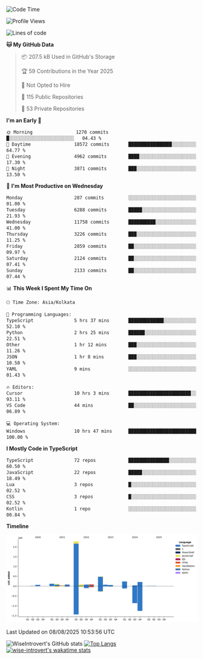 <!--START_SECTION:waka-->
![Code Time](http://img.shields.io/badge/Code%20Time-2%2C433%20hrs%206%20mins-blue)

![Profile Views](http://img.shields.io/badge/Profile%20Views-0-blue)

![Lines of code](https://img.shields.io/badge/From%20Hello%20World%20I%27ve%20Written-4.0%20million%20lines%20of%20code-blue)

**🐱 My GitHub Data** 

> 📦 207.5 kB Used in GitHub's Storage 
 > 
> 🏆 59 Contributions in the Year 2025
 > 
> 🚫 Not Opted to Hire
 > 
> 📜 115 Public Repositories 
 > 
> 🔑 53 Private Repositories 
 > 
**I'm an Early 🐤** 

```text
🌞 Morning                1270 commits        █░░░░░░░░░░░░░░░░░░░░░░░░   04.43 % 
🌆 Daytime                18572 commits       ████████████████░░░░░░░░░   64.77 % 
🌃 Evening                4962 commits        ████░░░░░░░░░░░░░░░░░░░░░   17.30 % 
🌙 Night                  3871 commits        ███░░░░░░░░░░░░░░░░░░░░░░   13.50 % 
```
📅 **I'm Most Productive on Wednesday** 

```text
Monday                   287 commits         ░░░░░░░░░░░░░░░░░░░░░░░░░   01.00 % 
Tuesday                  6288 commits        █████░░░░░░░░░░░░░░░░░░░░   21.93 % 
Wednesday                11758 commits       ██████████░░░░░░░░░░░░░░░   41.00 % 
Thursday                 3226 commits        ███░░░░░░░░░░░░░░░░░░░░░░   11.25 % 
Friday                   2859 commits        ██░░░░░░░░░░░░░░░░░░░░░░░   09.97 % 
Saturday                 2124 commits        ██░░░░░░░░░░░░░░░░░░░░░░░   07.41 % 
Sunday                   2133 commits        ██░░░░░░░░░░░░░░░░░░░░░░░   07.44 % 
```


📊 **This Week I Spent My Time On** 

```text
🕑︎ Time Zone: Asia/Kolkata

💬 Programming Languages: 
TypeScript               5 hrs 37 mins       █████████████░░░░░░░░░░░░   52.10 % 
Python                   2 hrs 25 mins       ██████░░░░░░░░░░░░░░░░░░░   22.51 % 
Other                    1 hr 12 mins        ███░░░░░░░░░░░░░░░░░░░░░░   11.26 % 
JSON                     1 hr 8 mins         ███░░░░░░░░░░░░░░░░░░░░░░   10.50 % 
YAML                     9 mins              ░░░░░░░░░░░░░░░░░░░░░░░░░   01.43 % 

🔥 Editors: 
Cursor                   10 hrs 3 mins       ███████████████████████░░   93.11 % 
VS Code                  44 mins             ██░░░░░░░░░░░░░░░░░░░░░░░   06.89 % 

💻 Operating System: 
Windows                  10 hrs 47 mins      █████████████████████████   100.00 % 
```

**I Mostly Code in TypeScript** 

```text
TypeScript               72 repos            ███████████████░░░░░░░░░░   60.50 % 
JavaScript               22 repos            █████░░░░░░░░░░░░░░░░░░░░   18.49 % 
Lua                      3 repos             █░░░░░░░░░░░░░░░░░░░░░░░░   02.52 % 
CSS                      3 repos             █░░░░░░░░░░░░░░░░░░░░░░░░   02.52 % 
Kotlin                   1 repo              ░░░░░░░░░░░░░░░░░░░░░░░░░   00.84 % 
```



**Timeline**

![Lines of Code chart](https://raw.githubusercontent.com/wise-introvert/wise-introvert/master/assets/bar_graph.png)


 Last Updated on 08/08/2025 10:53:56 UTC
<!--END_SECTION:waka-->

![WiseIntrovert's GitHub stats](https://github-readme-stats.vercel.app/api?username=wise-introvert&count_private=true&show_icons=true)
[![Top Langs](https://github-readme-stats.vercel.app/api/top-langs/?username=wise-introvert&langs_count=10)](https://github.com/anuraghazra/github-readme-stats)
[![wise-introvert's wakatime stats](https://github-readme-stats.vercel.app/api/wakatime?username=wiseintrovert)](https://github.com/anuraghazra/github-readme-stats)
